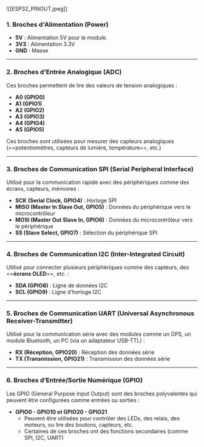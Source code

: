 
![[ESP32_PINOUT.jpeg]]


### **1. Broches d'Alimentation (Power)**

- **5V** : Alimentation 5V pour le module.
- **3V3** : Alimentation 3.3V 
- **GND** : Masse 

---

### **2. Broches d’Entrée Analogique (ADC)**

Ces broches permettent de lire des valeurs de tension analogiques :

- **A0 (GPIO0)**
- **A1 (GPIO1)**
- **A2 (GPIO2)**
- **A3 (GPIO3)**
- **A4 (GPIO4)**
- **A5 (GPIO5)**

Ces broches sont utilisées pour mesurer des capteurs analogiques (==potentiomètres, capteurs de lumière, température==, etc.)

---

### **3. Broches de Communication SPI (Serial Peripheral Interface)**

Utilisé pour la communication rapide avec des périphériques comme des écrans, capteurs, mémoires :

- **SCK (Serial Clock, GPIO4)** : Horloge SPI
- **MISO (Master In Slave Out, GPIO5)** : Données du périphérique vers le microcontrôleur
- **MOSI (Master Out Slave In, GPIO6)** : Données du microcontrôleur vers le périphérique
- **SS (Slave Select, GPIO7)** : Sélection du périphérique SPI

---

### **4. Broches de Communication I2C (Inter-Integrated Circuit)**

Utilisé pour connecter plusieurs périphériques comme des capteurs, des ==**écrans OLED**==, etc. :

- **SDA (GPIO8)** : Ligne de données I2C
- **SCL (GPIO9)** : Ligne d’horloge I2C

---

### **5. Broches de Communication UART (Universal Asynchronous Receiver-Transmitter)**

Utilisé pour la communication série avec des modules comme un GPS, un module Bluetooth, un PC (via un adaptateur USB-TTL) :

- **RX (Réception, GPIO20)** : Réception des données série
- **TX (Transmission, GPIO21)** : Transmission des données série

---

### **6. Broches d’Entrée/Sortie Numérique (GPIO)**

Les GPIO (General Purpose Input Output) sont des broches polyvalentes qui peuvent être configurées comme entrées ou sorties :

- **GPIO0 - GPIO10 et GPIO20 - GPIO21**
    - Peuvent être utilisées pour contrôler des LEDs, des relais, des moteurs, ou lire des boutons, capteurs, etc.
    - Certaines de ces broches ont des fonctions secondaires (comme SPI, I2C, UART)